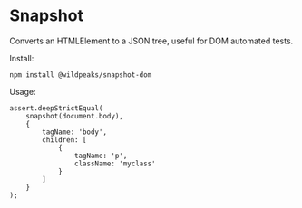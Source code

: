 # Snapshot

Converts an HTMLElement to a JSON tree, useful for DOM automated tests.

Install:

	npm install @wildpeaks/snapshot-dom

Usage:

	assert.deepStrictEqual(
		snapshot(document.body),
		{
			tagName: 'body',
			children: [
				{
					tagName: 'p',
					className: 'myclass'
				}
			]
		}
	);
